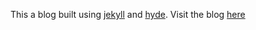 This a blog built using [jekyll](http://jekyllrb.com) and [hyde](http://andhyde.com). Visit the blog [here](http://royr2.github.com)
